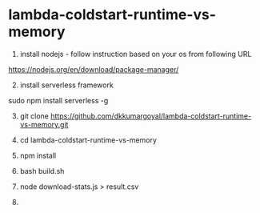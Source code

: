# lambda-coldstart-runtime-vs-memory


1. install nodejs - follow instruction based on your os from following URL

https://nodejs.org/en/download/package-manager/

2. install serverless framework

sudo npm install serverless -g

3. git clone https://github.com/dkkumargoyal/lambda-coldstart-runtime-vs-memory.git

4. cd lambda-coldstart-runtime-vs-memory

5. npm install

6. bash build.sh

7. node download-stats.js > result.csv

8. 
